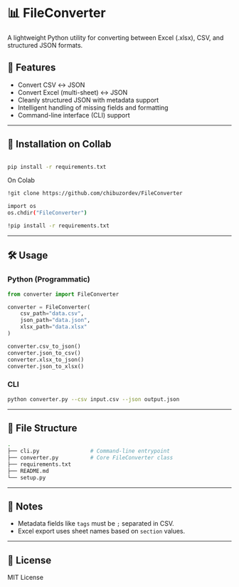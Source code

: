 # 📊 FileConverter

A lightweight Python utility for converting between Excel (.xlsx), CSV, and structured JSON formats.

## 🚀 Features
- Convert CSV ↔ JSON
- Convert Excel (multi-sheet) ↔ JSON
- Cleanly structured JSON with metadata support
- Intelligent handling of missing fields and formatting
- Command-line interface (CLI) support

---

## 🧩 Installation on Collab
```bash

pip install -r requirements.txt
```

On Colab
```bash
!git clone https://github.com/chibuzordev/FileConverter

import os
os.chdir("FileConverter")

!pip install -r requirements.txt
```

---

## 🛠 Usage

### Python (Programmatic)
```python
from converter import FileConverter

converter = FileConverter(
    csv_path="data.csv",
    json_path="data.json",
    xlsx_path="data.xlsx"
)

converter.csv_to_json()
converter.json_to_csv()
converter.xlsx_to_json()
converter.json_to_xlsx()
```

### CLI
```bash
python converter.py --csv input.csv --json output.json

```

---

## 📁 File Structure
```bash
.
├── cli.py                # Command-line entrypoint
├── converter.py          # Core FileConverter class
├── requirements.txt
├── README.md
└── setup.py
```

---

## 🧠 Notes
- Metadata fields like `tags` must be `;` separated in CSV.
- Excel export uses sheet names based on `section` values.

---

## 📜 License
MIT License
